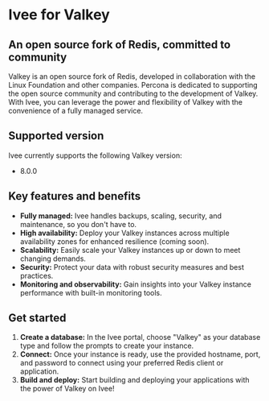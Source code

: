 # Ivee for Valkey

## An open source fork of Redis, committed to community

Valkey is an open source fork of Redis, developed in collaboration with the Linux Foundation and other companies. 
Percona is dedicated to supporting the open source community and contributing to the development of Valkey. 
With Ivee, you can leverage the power and flexibility of Valkey with the convenience of a fully managed service.

## Supported version

Ivee currently supports the following Valkey version:

* 8.0.0

## Key features and benefits

* **Fully managed:** Ivee handles backups, scaling, security, and maintenance, so you don't have to.
* **High availability:** Deploy your Valkey instances across multiple availability zones for enhanced resilience (coming soon).
* **Scalability:** Easily scale your Valkey instances up or down to meet changing demands.
* **Security:** Protect your data with robust security measures and best practices.
* **Monitoring and observability:** Gain insights into your Valkey instance performance with built-in monitoring tools.

## Get started

1. **Create a database:** In the Ivee portal, choose "Valkey" as your database type and follow the prompts to create your instance.
2. **Connect:** Once your instance is ready, use the provided hostname, port, and password to connect using your preferred Redis client or application.
3. **Build and deploy:** Start building and deploying your applications with the power of Valkey on Ivee!
